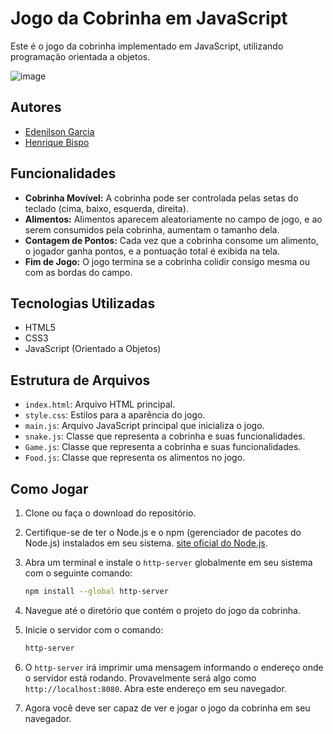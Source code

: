 # Jogo da Cobrinha em JavaScript

Este é o jogo da cobrinha implementado em JavaScript, utilizando programação orientada a objetos.

![image](https://github.com/edenilsonjunior/jogoDaCobrinha/assets/110670578/abb915a1-1787-4ff7-8f67-b66067919412)


## Autores 

- [Edenilson Garcia](https://github.com/edenilsonjunior)
- [Henrique Bispo](https://github.com/RICKBISPO)


## Funcionalidades

- **Cobrinha Movível:** A cobrinha pode ser controlada pelas setas do teclado (cima, baixo, esquerda, direita).
- **Alimentos:** Alimentos aparecem aleatoriamente no campo de jogo, e ao serem consumidos pela cobrinha, aumentam o tamanho dela.
- **Contagem de Pontos:** Cada vez que a cobrinha consome um alimento, o jogador ganha pontos, e a pontuação total é exibida na tela.
- **Fim de Jogo:** O jogo termina se a cobrinha colidir consigo mesma ou com as bordas do campo.


## Tecnologias Utilizadas

- HTML5
- CSS3
- JavaScript (Orientado a Objetos)


## Estrutura de Arquivos

- `index.html`: Arquivo HTML principal.
- `style.css`: Estilos para a aparência do jogo.
- `main.js`: Arquivo JavaScript principal que inicializa o jogo.
- `snake.js`: Classe que representa a cobrinha e suas funcionalidades.
- `Game.js`: Classe que representa a cobrinha e suas funcionalidades.
- `Food.js`: Classe que representa os alimentos no jogo.


## Como Jogar

1. Clone ou faça o download do repositório.
2. Certifique-se de ter o Node.js e o npm (gerenciador de pacotes do Node.js) instalados em seu sistema. [site oficial do Node.js](https://nodejs.org/).

3. Abra um terminal e instale o `http-server` globalmente em seu sistema com o seguinte comando:

    ```bash
    npm install --global http-server
    ```

4. Navegue até o diretório que contém o projeto do jogo da cobrinha.

5. Inicie o servidor com o comando:

    ```bash
    http-server
    ```

6. O `http-server` irá imprimir uma mensagem informando o endereço onde o servidor está rodando. Provavelmente será algo como `http://localhost:8080`. Abra este endereço em seu navegador.
7. Agora você deve ser capaz de ver e jogar o jogo da cobrinha em seu navegador.
